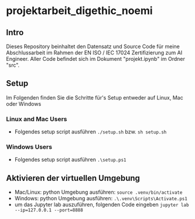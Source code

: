 # projektarbeit_digethic_noemi

## Intro

Dieses Repository beinhaltet den Datensatz und Source Code für meine Abschlussarbeit im Rahmen der  EN ISO / IEC 17024 Zertifizierung zum AI Engineer. 
Aller Code befindet sich im Dokument "projekt.ipynb" im Ordner "src".


## Setup
Im Folgenden finden Sie die Schritte für's Setup entweder auf Linux, Mac oder Windows

### Linux and Mac Users

- Folgendes setup script ausführen `./setup.sh` bzw. `sh setup.sh`

### Windows Users

- Folgendes setup script ausführen `.\setup.ps1`

## Aktivieren der virtuellen Umgebung

- Mac/Linux: python Umgebung ausführen: `source .venv/bin/activate`
- Windows: python Umgebung ausführen: `.\.venv\Scripts\Activate.ps1`
- um das Jupyter lab auszuführen, folgenden Code eingeben `jupyter lab --ip=127.0.0.1 --port=8888`